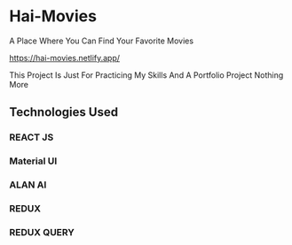 # Hai-Movies
A Place Where You Can Find Your Favorite Movies

https://hai-movies.netlify.app/

This Project Is Just For Practicing My Skills And A Portfolio Project Nothing More 

## Technologies Used
### REACT JS
### Material UI
### ALAN AI
### REDUX
### REDUX QUERY

